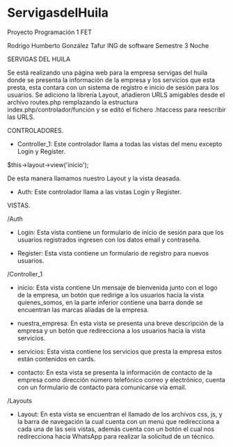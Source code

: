 # ServigasdelHuila
Proyecto Programación 1 FET

Rodrigo Humberto González Tafur 
ING de software 
Semestre 3 
Noche

SERVIGAS DEL HUILA

Se está realizando una página web para la empresa servigas del huila donde se presenta la información de la empresa y los servicios que esta presta, esta contara con un sistema de registro e inicio de sesión para los usuarios.
Se adiciono la librería Layout, añadieron URLS amigables desde el archivo routes.php remplazando la estructura index.php/controlador/función y se editó el fichero .htaccess para reescribir las URLS.

CONTROLADORES.

- Controller_1: Este controlador llama a todas las vistas del menu excepto Login y Register.

$this->layout->view('inicio');

De esta manera llamamos nuestro Layout y la vista deasada.

- Auth: Este controlador llama a las vistas Login y Register.


VISTAS. 

/Auth
-	Login: Esta vista contiene un formulario de inicio de sesión para que los usuarios registrados ingresen con los datos email y contraseña.

-	Register: Esta vista contiene un formulario de registro para nuevos usuarios.


/Controller_1
-	inicio: Esta vista contiene Un mensaje de bienvenida junto con el logo de la empresa, un botón que redirige a los usuarios hacia la vista quienes_somos, en la parte inferior contiene una barra donde se encuentran las marcas aliadas de la empresa.

-	nuestra_empresa: En esta vista se presenta una breve descripción de la empresa y un botón que redirecciona a los usuarios hacia la vista servicios.
-	servicios: Esta vista contiene los servicios que presta la empresa estos están contenidos en cards.

-	contacto: En esta vista se presenta la información de contacto de la empresa como dirección número telefónico correo y electrónico, cuenta con un formulario de contacto para comunicarse vía email.


/Layouts
-	Layout: 
En esta vista se encuentran el llamado de los archivos css, js, y la barra de navegación la cual cuenta con un menú que redirecciona a cada una de las seis vistas, además cuenta con un botón el cual nos redirecciona hacia WhatsApp para realizar la solicitud de un técnico.
